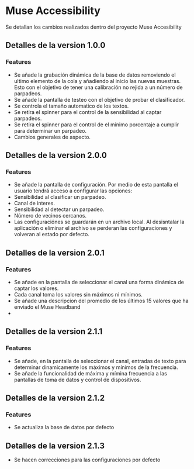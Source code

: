 # Muse Accessibility
Se detallan los cambios realizados dentro del proyecto Muse Accesibility
## Detalles de la version 1.0.0



### Features

- Se añade la grabación dinámica de la base de datos removiendo el ultimo elemento de la cola y añadiendo al inicio las nuevas muestras. Esto con el objetivo de tener una calibración no rejida a un número de parpadeos.
- Se añade la pantalla de testeo con el objetivo de probar el clasificador.
- Se controla el tamaño automatico de los textos.
- Se retira el spinner para el control de la sensibilidad al captar parpadeos.
- Se retira el spinner para el control de el minimo porcentaje a cumplir para determinar un parpadeo.
- Cambios generales de aspecto.


## Detalles de la version 2.0.0

### Features

- Se añade la pantalla de configuración. Por medio de esta pantalla el usuario tendrá acceso a configurar las opciones: 
- Sensibilidad al clasificar un parpadeo.
- Canal de interes.
- Sensibilidad al detectar un parpadeo.
- Número de vecinos cercanos.
- Las configuraciónes se guardarán en un archivo local. Al desisntalar la aplicación o eliminar el archivo se perderan las configuraciones y volveran al estado por defecto.


## Detalles de la version 2.0.1

### Features

- Se añade en la pantalla de seleccionar el canal una forma dinámica de captar los valores.
- Cada canal toma los valores sin máximos ni mínimos.
- Se añade una descripcion del promedio de los últimos 15 valores que ha enviado el Muse Headband
- 


## Detalles de la version 2.1.1



### Features

- Se añade, en la pantalla de seleccionar el canal, entradas de texto para determinar dinamicamente los máximos y mínimos de la frecuencia.
- Se añade la funcionalidad de máxima y mímina frecuencia a las pantallas de toma de datos y control de dispositivos.


## Detalles de la version 2.1.2



### Features

- Se actualiza la base de datos por defecto

## Detalles de la version 2.1.3

- Se hacen correcciones para las configuraciones por defecto 
